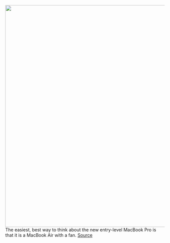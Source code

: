 <img src='https://cdn0.vox-cdn.com/hermano/verge/product/image/9471/akramer_201113_4290_0022sq.0.jpg' width='700px' /><br/>
The easiest, best way to think about the new entry-level MacBook Pro is that it is a MacBook Air with a fan.
<a href='https://www.theverge.com/21570497/apple-macbook-pro-2020-m1-review'> Source <a/>
